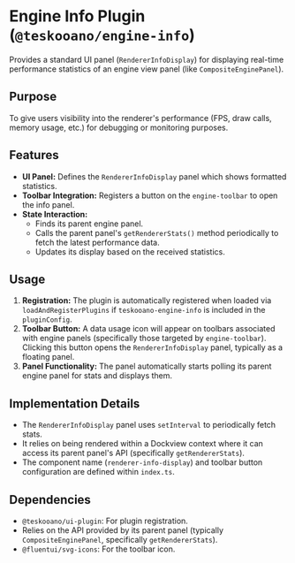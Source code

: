 # Engine Info Plugin (`@teskooano/engine-info`)

Provides a standard UI panel (`RendererInfoDisplay`) for displaying real-time performance statistics of an engine view panel (like `CompositeEnginePanel`).

## Purpose

To give users visibility into the renderer's performance (FPS, draw calls, memory usage, etc.) for debugging or monitoring purposes.

## Features

- **UI Panel:** Defines the `RendererInfoDisplay` panel which shows formatted statistics.
- **Toolbar Integration:** Registers a button on the `engine-toolbar` to open the info panel.
- **State Interaction:**
  - Finds its parent engine panel.
  - Calls the parent panel's `getRendererStats()` method periodically to fetch the latest performance data.
  - Updates its display based on the received statistics.

## Usage

1.  **Registration:** The plugin is automatically registered when loaded via `loadAndRegisterPlugins` if `teskooano-engine-info` is included in the `pluginConfig`.
2.  **Toolbar Button:** A data usage icon will appear on toolbars associated with engine panels (specifically those targeted by `engine-toolbar`). Clicking this button opens the `RendererInfoDisplay` panel, typically as a floating panel.
3.  **Panel Functionality:** The panel automatically starts polling its parent engine panel for stats and displays them.

## Implementation Details

- The `RendererInfoDisplay` panel uses `setInterval` to periodically fetch stats.
- It relies on being rendered within a Dockview context where it can access its parent panel's API (specifically `getRendererStats`).
- The component name (`renderer-info-display`) and toolbar button configuration are defined within `index.ts`.

## Dependencies

- `@teskooano/ui-plugin`: For plugin registration.
- Relies on the API provided by its parent panel (typically `CompositeEnginePanel`, specifically `getRendererStats`).
- `@fluentui/svg-icons`: For the toolbar icon.
